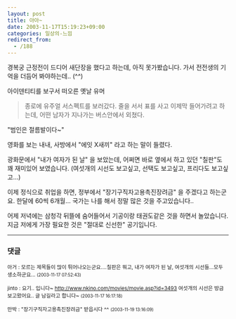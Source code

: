 ```yaml
---
layout: post
title: 아아~
date: 2003-11-17T15:19:23+09:00
categories: 일상의-느낌
redirect_from:
  - /188
---
```


경복궁 근정전이 드디어 새단장을 했다고 하는데, 아직 못가봤습니다. 가서 전전생의 기억을 더듬어 봐야하는데.. (^^)

아이덴티티를 보구서 떠오른 옛날 유머

> 종로에 유주얼 서스펙트를 보러갔다. 줄을 서서 표를 사고 이제막 들어가려고 하는데, 어떤 남자가 지나가는 버스안에서 외쳤다.

"범인은 절름발이다~"

영화를 보는 내내, 사방에서 "에잇 X새끼" 라고 하는 말이 들렸다.

광화문에서 "내가 여자가 된 날" 을 보았는데, 어쩌면 바로 옆에서 하고 있던 "칠판"도 꽤 재미있어 보였습니다. (여섯개의 시선도 보고싶고, 선택도 보고싶고, 프리다도 보고싶고...)

이제 정식으로 취업을 하면, 정부에서 "장기구직자고용촉진장려금" 을 주겠다고 하는군요. 한달에 60씩 6개월... 국가는 나를 해서 정말 많은 것을 주고있습니다..

어제 저녁에는 삼청각 뒤뜰에 숨어들어서 기공이랑 태권도같은 것을 하면서 놀았습니다. 지금 저에게 가장 필요한 것은 "절대로 신선한" 공기입니다.

* * *

### 댓글



<!--- cmt:415 --->
<!--- mail: --->
<!--- parent:0 --->

<small class=comment>아거 : 모르는 제목들이 많이 튀어나오는군요....칠판은 뭐고, 내가 여자가 된 날, 여섯개의 시선들...모두 생소하군요... <small>(2003-11-17 07:52:43)</small></small>


<!--- cmt:416 --->
<!--- mail: --->
<!--- parent:0 --->

<small class=comment>jinto : 요기.. 입니다~ http://www.nkino.com/movies/movie.asp?id=3493  여섯개의 시선은 방금 보고왔어요.. 글 남길라고 합니다~ <small>(2003-11-17 16:17:18)</small></small>


<!--- cmt:417 --->
<!--- mail: --->
<!--- parent:0 --->

<small class=comment>만박 : "장기구직자고용촉진장려금" 받읍시다 ^^ <small>(2003-11-19 13:16:09)</small></small>

